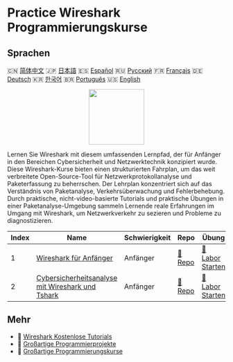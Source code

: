 # Practice Wireshark Programmierungskurse

## Sprachen

🇨🇳 [简体中文](README_zh.md) 🇯🇵 [日本語](README_ja.md) 🇪🇸 [Español](README_es.md) 🇷🇺 [Русский](README_ru.md) 🇫🇷 [Français](README_fr.md) 🇩🇪 [Deutsch](README_de.md) 🇰🇷 [한국어](README_ko.md) 🇧🇷 [Português](README_pt.md) 🇺🇸 [English](README.md) 

<div align="center">
<img width="128px" src="https://file.labex.io/path/OuFutztV2dPZ.png">
</div>

Lernen Sie Wireshark mit diesem umfassenden Lernpfad, der für Anfänger in den Bereichen Cybersicherheit und Netzwerktechnik konzipiert wurde. Diese Wireshark-Kurse bieten einen strukturierten Fahrplan, um das weit verbreitete Open-Source-Tool für Netzwerkprotokollanalyse und Paketerfassung zu beherrschen. Der Lehrplan konzentriert sich auf das Verständnis von Paketanalyse, Verkehrsüberwachung und Fehlerbehebung. Durch praktische, nicht-video-basierte Tutorials und praktische Übungen in einer Paketanalyse-Umgebung sammeln Lernende reale Erfahrungen im Umgang mit Wireshark, um Netzwerkverkehr zu sezieren und Probleme zu diagnostizieren.

|   Index | Name                                                                                                                             | Schwierigkeit   | Repo                                                                                      | Übung                                                                                            |
|---------|----------------------------------------------------------------------------------------------------------------------------------|-----------------|-------------------------------------------------------------------------------------------|--------------------------------------------------------------------------------------------------|
|       1 | [Wireshark für Anfänger](https://labex.io/de/courses/wireshark-for-beginners)                                                    | Anfänger        | [🔗 Repo](https://github.com/labex-labs/wireshark-for-beginners)                          | [🚀 Labor Starten](https://labex.io/de/courses/wireshark-for-beginners)                          |
|       2 | [Cybersicherheitsanalyse mit Wireshark und Tshark](https://labex.io/de/courses/cybersecurity-analysis-with-wireshark-and-tshark) | Anfänger        | [🔗 Repo](https://github.com/labex-labs/cybersecurity-analysis-with-wireshark-and-tshark) | [🚀 Labor Starten](https://labex.io/de/courses/cybersecurity-analysis-with-wireshark-and-tshark) |

## Mehr

- 🔗 [Wireshark Kostenlose Tutorials](https://github.com/labex-labs/wireshark-free-tutorials)
- 🔗 [Großartige Programmierprojekte](https://github.com/labex-labs/awesome-programming-projects)
- 🔗 [Großartige Programmierungskurse](https://github.com/labex-labs/awesome-programming-courses)


